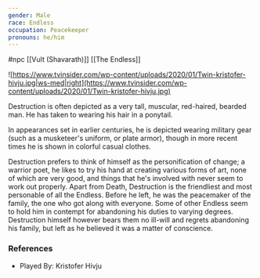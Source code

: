 ```yaml
---
gender: Male
race: Endless
occupation: Peacekeeper
pronouns: he/him
---
```

 #npc [[Vult (Shavarath)]] [[The Endless]]

![https://www.tvinsider.com/wp-content/uploads/2020/01/Twin-kristofer-hivju.jpg|ws-med|right](https://www.tvinsider.com/wp-content/uploads/2020/01/Twin-kristofer-hivju.jpg)

Destruction is often depicted as a very tall, muscular, red-haired, bearded man. He has taken to wearing his hair in a ponytail.

In appearances set in earlier centuries, he is depicted wearing military gear (such as a musketeer's uniform, or plate armor), though in more recent times he is shown in colorful casual clothes.

Destruction prefers to think of himself as the personification of change; a warrior poet, he likes to try his hand at creating various forms of art, none of which are very good, and things that he's involved with never seem to work out properly. Apart from Death, Destruction is the friendliest and most personable of all the Endless. Before he left, he was the peacemaker of the family, the one who got along with everyone. Some of other Endless seem to hold him in contempt for abandoning his duties to varying degrees. Destruction himself however bears them no ill-will and regrets abandoning his family, but left as he believed it was a matter of conscience.

### References

* Played By: Kristofer Hivju
